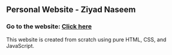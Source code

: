## Personal Website - Ziyad Naseem
### Go to the website: [Click here](https://ziyadnaseem.github.io/Personal-Webpage/)

This website is created from scratch using pure HTML, CSS, and JavaScript.
